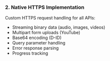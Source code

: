 ### 2. Native HTTPS Implementation

Custom HTTPS request handling for all APIs:
- Streaming binary data (audio, images, videos)
- Multipart form uploads (YouTube)
- Base64 encoding (D-ID)
- Query parameter handling
- Error response parsing
- Progress tracking
